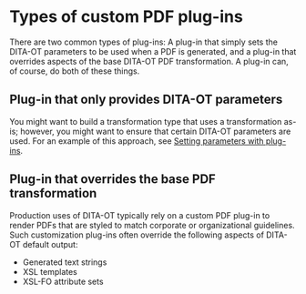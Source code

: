 # Types of custom PDF plug-ins

There are two common types of plug-ins: A plug-in that simply sets the DITA-OT parameters to be used when a PDF is generated, and a plug-in that overrides aspects of the base DITA-OT PDF transformation. A plug-in can, of course, do both of these things.

## Plug-in that only provides DITA-OT parameters

You might want to build a transformation type that uses a transformation as-is; however, you might want to ensure that certain DITA-OT parameters are used. For an example of this approach, see [Setting parameters with plug-ins](plugin-set-parameters.md).

## Plug-in that overrides the base PDF transformation

Production uses of DITA-OT typically rely on a custom PDF plug-in to render PDFs that are styled to match corporate or organizational guidelines. Such customization plug-ins often override the following aspects of DITA-OT default output:

-   Generated text strings
-   XSL templates
-   XSL-FO attribute sets

